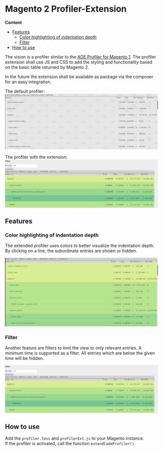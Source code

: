 # Magento 2 Profiler-Extension
**Content**  
- [Features](#features)
  - [Color highlighting of indentation depth](#color-highlighting-of-indentation-depth)
  - [Filter](#filter)
- [How to use](#how-to-use)

The vision is a profiler similar to the [AOE Profiler for Magento 1](https://github.com/AOEpeople/Aoe_Profiler). The profiler extension shall use JS and CSS to add the styling and functionality based on the basic table returned by Magento 2.

In the future the extension shall be available as package via the composer for an easy integration.

The default profiler:
![](https://github.com/MasterZydra/Magento-2-Profiler-Extension/blob/main/doc/img/plainProfiler.jpeg)

The profiler with the extension:
![](https://github.com/MasterZydra/Magento-2-Profiler-Extension/blob/main/doc/img/extProfiler.jpeg)

## Features
### Color highlighting of indentation depth
The extended profiler uses colors to better visualize the indentation depth.
By clicking on a line, the subordinate entries are shown or hidden.

![](https://github.com/MasterZydra/Magento-2-Profiler-Extension/blob/main/doc/img/extProfiler_color.jpeg)

### Filter
Another feature are filters to limit the view to only relevant entries.
A minimum time is supported as a filter. All entries which are below the given time will be hidden.

![](https://github.com/MasterZydra/Magento-2-Profiler-Extension/blob/main/doc/img/extProfiler.jpeg)

## How to use
Add the `profiler.less` and `profilerExt.js` to your Magento instance.  
If the profiler is activated, call the function `extendCodeProfiler()`.
